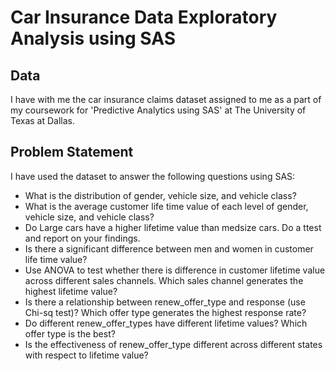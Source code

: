 # Car Insurance Data Exploratory Analysis using SAS

## Data
I have with me the car insurance claims dataset assigned to me as a part of my coursework for 'Predictive Analytics using SAS' at The University of Texas at Dallas.

## Problem Statement
I have used the dataset to answer the following questions using SAS:
* What is the distribution of gender, vehicle size, and vehicle class?
* What is the average customer life time value of each level of gender, vehicle size, and vehicle class?
* Do Large cars have a higher lifetime value than medsize cars. Do a ttest and report on your findings.
* Is there a significant difference between men and women in customer life time value?
* Use ANOVA to test whether there is difference in customer lifetime value across different sales channels. Which sales channel generates the highest lifetime value?
* Is there a relationship between renew_offer_type and response (use Chi-sq test)? Which offer type generates the highest response rate?
* Do different renew_offer_types have different lifetime values? Which offer type is the best?
* Is the effectiveness of renew_offer_type different across different states with respect to lifetime value?

